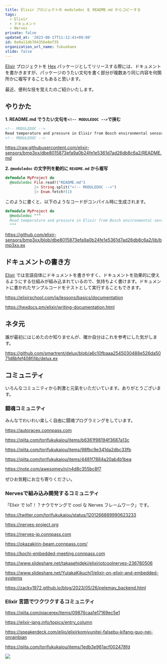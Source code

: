```yaml
---
title: Elixir プロジェクトの moduledoc を README.md からコピーする
tags:
  - Elixir
  - ドキュメント
  - Nerves
private: false
updated_at: '2023-08-17T11:12:41+09:00'
id: 0a9a11db704356e8ef35
organization_url_name: fukuokaex
slide: false
---
```

[Elixir] プロジェクトを [Hex] パッケージとしてリリースする際には、ドキュメントを書かきますが、パッケージのうたい文句を書く部分が複数あり同じ内容を何箇所かに複写することもあると思います。

最近、便利な技を覚えたのご紹介いたします。

## やりかた

**1. README.md でうたい文句を`<!-- MODULEDOC -->`で挟む**

```html:README.md
<!-- MODULEDOC -->
Read temperature and pressure in Elixir from Bosch environmental sensors
<!-- MODULEDOC -->
```

https://raw.githubusercontent.com/elixir-sensors/bmp3xx/dbe8015873efa9a0b24fe1e5361d7ad26db8c6a2/README.md

**2. `@moduledoc` の文字列を動的に `README.md` から複写**

```elixir:my_project.ex
defmodule MyProject do
  @moduledoc File.read!("README.md")
             |> String.split("<!-- MODULEDOC -->")
             |> Enum.fetch!(1)
```

このように書くと、以下のようなコードがコンパイル時に生成されます。

```elixir:my_project.ex
defmodule MyProject do
  @moduledoc """
  Read temperature and pressure in Elixir from Bosch environmental sensors
  """
```

https://github.com/elixir-sensors/bmp3xx/blob/dbe8015873efa9a0b24fe1e5361d7ad26db8c6a2/lib/bmp3xx.ex

[Elixir]: https://elixir-lang.org/
[Hex]: https://hex.pm/

## ドキュメントの書き方

[Elixir] では言語自体にドキュメントを書きやすく、ドキュメントを効果的に使えるようにする仕組みが組み込まれているので、気持ちよく書けます。ドキュメントに書かれたサンプルコードをテストとして実行することもできます。

https://elixirschool.com/ja/lessons/basics/documentation

https://hexdocs.pm/elixir/writing-documentation.html

## ネタ元

誰が最初にはじめたのか知りませんが、確か自分はこれを参考にした気がします。

https://github.com/smartrent/delux/blob/a6c10fbaaa2545030488e526da5071d8bfef408f/lib/delux.ex

## コミュニティ

いろんなコミュニティから刺激と元氣をいただいています。ありがとうございます。

### 闘魂コミュニティ

みんなでわいわい楽しく自由に闘魂プログラミングをしています。

https://autoracex.connpass.com

https://qiita.com/torifukukaiou/items/b6361f98194f3687a13c

https://qiita.com/torifukukaiou/items/98fbc9e341da2dbc33fb

https://qiita.com/torifukukaiou/items/4481f7884a20ab4b1bea

https://note.com/awesomey/n/n4d8c355bc8f7

ぜひお気軽にお立ち寄りください。

### Nervesで組み込み開発するコミュニティ

「Elixir で IoT！？ナウでヤングで cool な Nerves フレームワーク」です。

https://twitter.com/torifukukaiou/status/1201266889990623233


https://nerves-project.org

https://nerves-jp.connpass.com

https://okazakirin-beam.connpass.com/

https://kochi-embedded-meeting.connpass.com

https://www.slideshare.net/takasehideki/elixiriotcoolnerves-236780506

https://www.slideshare.net/YutakaKikuchi1/elixir-on-elixir-and-embedded-systems

https://zacky1972.github.io/blog/2023/05/26/pelemay_backend.html

### Elixir 言語でワクワクするコミュニティ

https://qiita.com/piacerex/items/09876caa1e17169ec5e1

https://elixir-lang.info/topics/entry_column

https://speakerdeck.com/elijo/elixirkomiyunitei-falsebu-kifang-guo-nei-onrainbian

https://qiita.com/torifukukaiou/items/1edb3e961acf002478fd


![](https://qiita-image-store.s3.ap-northeast-1.amazonaws.com/0/82804/dc1ddba7-ab4c-5e20-1331-143c842be143.jpeg)
